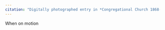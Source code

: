 ```yaml
---
citation: "Digitally photographed entry in *Congregational Church 1868-1933 Minutes of Meetings and Membership*, used with permission from Caroline Valley Community Church."
---
```


When on motion 
